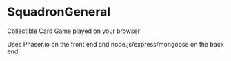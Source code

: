# SquadronGeneral
Collectible Card Game played on your browser

Uses Phaser.io on the front end and
node.js/express/mongoose on the back end
